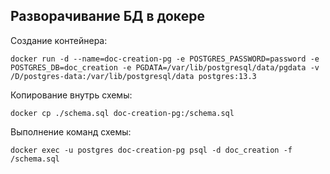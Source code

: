 ## Разворачивание БД в докере

Создание контейнера:
```
docker run -d --name=doc-creation-pg -e POSTGRES_PASSWORD=password -e POSTGRES_DB=doc_creation -e PGDATA=/var/lib/postgresql/data/pgdata -v /D/postgres-data:/var/lib/postgresql/data postgres:13.3
```

Копирование внутрь схемы:
```
docker cp ./schema.sql doc-creation-pg:/schema.sql
```

Выполнение команд схемы:
```
docker exec -u postgres doc-creation-pg psql -d doc_creation -f /schema.sql
```